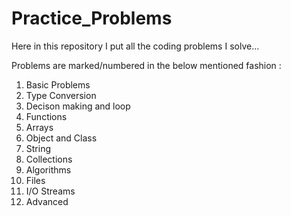 # Practice_Problems
Here in this repository I put all the coding problems I solve...

Problems are marked/numbered in the below mentioned fashion :
1. Basic Problems 
2. Type Conversion
3. Decison making and loop 
4. Functions
5. Arrays
6. Object and Class
7. String
8. Collections
9. Algorithms
10. Files
11. I/O Streams
12. Advanced 

